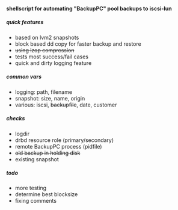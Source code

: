 #### shellscript for automating "BackupPC" pool backups to iscsi-lun

##### quick features

* based on lvm2 snapshots
* block based dd copy for faster backup and restore
* ~~using lzop compression~~
* tests most success/fail cases
* quick and dirty logging feature

##### common vars

* logging: path, filename
* snapshot: size, name, origin
* various: iscsi, ~~backupfile~~, date, customer

##### checks

* logdir
* drbd resource role (primary/secondary)
* remote BackupPC process (pidfile)
* ~~old backup in holding disk~~
* existing snapshot

##### todo

* more testing
* determine best blocksize
* fixing comments
